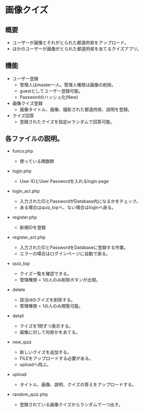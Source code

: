 # 画像クイズ

## 概要
- ユーザーが画像とそれがとられた都道府県をアップロード。
- ほかのユーザーが画像がとられた都道府県をあてるクイズアプリ。

## 機能
- ユーザー登録
    - 管理人はmaster一人。管理人権限は画像の削除。
    - guestとしてユーザー登録可能。
    - Passwordのハッシュ化(New)
- 画像クイズ登録
    - 画像タイトル、画像、撮影された都道府県、説明を登録。
- クイズ回答
    - 登録されたクイズを指定orランダムで回答可能。


## 各ファイルの説明。
- funcs.php
    - 使っている関数群

- login.php
    - User IDとUser Passwordを入れるlogin page

- login_act.php
    - 入力されたIDとPasswordがDatabase内になるかをチェック。
    - ある場合はquiz_topへ、ない場合はloginへ戻る。

- register.php
    - 新規IDを登録

- register_act.php
    - 入力されたIDとPasswordをDatabaseに登録する作業。
    - エラーの場合はログインページに自動で戻る。

- quiz_top
    - クイズ一覧を確認できる。
    - 管理権限 = 1の人のみ削除ボタンが出現。

- delete
    - 該当idのクイズを削除する。
    - 管理権限 = 1の人のみ閲覧可能。

- detail
    - クイズを1問ずつ表示する。
    - 画像に対して何県かをあてる。

- new_quiz
    - 新しいクイズを追加する。
    - FILEをアップロードする必要がある。
    - uploadへ飛ぶ。

- upload
    - タイトル、画像、説明、クイズの答えをアップロードする。

- random_quiz.php
    - 登録されている画像クイズからランダムで一つ出す。